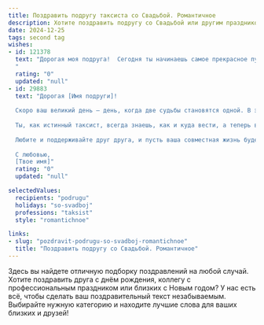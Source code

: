 ```yaml
---
title: Поздравить подругу таксиста со Свадьбой. Романтичное
description: Хотите поздравить подругу со Свадьбой или другим праздником? Наш ИИ создаст незабываемое поздравление, а вы обязательно выделитесь среди других.  
date: 2024-12-25
tags: second tag
wishes:
- id: 121378
  text: "Дорогая моя подруга!  Сегодня ты начинаешь самое прекрасное путешествие – семейную жизнь! Пусть твой путь будет таким же лёгким и увлекательным, как твои поездки на такси, но гораздо более романтичным! Желаю вам с любимым море любви, взаимопонимания и нежности, чтобы каждый день был наполнен счастьем и  искренними улыбками.  Будьте счастливы!
  "
  rating: "0"
  updated: "null"
- id: 29883
  text: "Дорогая [Имя подруги]!
  
  Скоро ваш великий день — день, когда две судьбы становятся одной. В этот момент волшебства пожелать хочу вам безграничной любви, нежности и тепла. Пусть каждый день вашей жизни вместе будет полон ярких эмоций, как захватывающая поездка по красивым маршрутам.
  
  Ты, как истинный таксист, всегда знаешь, как и куда вести, а теперь впереди у вас — захватывающее путешествие в новый мир! Желаю, чтобы вы всегда находили друг в друге поддержку и понимание, чтобы на вашем пути не было пробок, а все преграды обходились стороной.
  
  Любите и поддерживайте друг друга, и пусть ваша совместная жизнь будет полна ярких моментов и прекрасных воспоминаний. Поздравляю тебя с этим чудесным событием и желаю счастья на долгие годы вперед!
  
  С любовью,
  [Твое имя]"
  rating: "0"
  updated: "null"

selectedValues:
  recipients: "podrugu"
  holidays: "so-svadboj"
  professions: "taksist"
  style: "romantichnoe"

links:
- slug: "pozdravit-podrugu-so-svadboj-romantichnoe"
  title: "Поздравить подругу со Свадьбой. Романтичное"
---
```


Здесь вы найдете отличную подборку поздравлений на любой случай.
Хотите поздравить друга с днём рождения, коллегу с профессиональным праздником или близких с Новым годом? У нас есть всё, чтобы сделать ваш поздравительный текст незабываемым. Выбирайте нужную категорию и находите лучшие слова для ваших близких и друзей!
